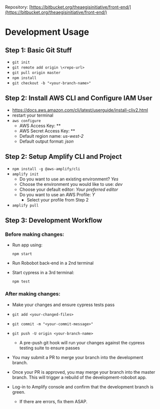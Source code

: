 Repository: [https://bitbucket.org/theaegisinitiative/front-end/](https://bitbucket.org/theaegisinitiative/front-end/)

# Development Usage

## Step 1: Basic Git Stuff

- `git init`
- `git remote add origin \<repo-url>`
- `git pull origin master`
- `npm install`
- `git checkout -b "<your-branch-name>"`

## Step 2: Install AWS CLI and Configure IAM User

- https://docs.aws.amazon.com/cli/latest/userguide/install-cliv2.html
- restart your terminal
- `aws configure`
  - AWS Access Key: \*\*
  - AWS Secret Access Key: \*\*
  - Default region name: _us-west-2_
  - Default output format: _json_

## Step 2: Setup Amplify CLI and Project

- `npm install -g @aws-amplify/cli`
- `amplify init`
  - Do you want to use an existing environment? _Yes_
  - Choose the environment you would like to use: _dev_
  - Choose your default editor: _Your preferred editor_
  - Do you want to use an AWS Profile: _Y_
    - Select your profile from Step 2
- `amplify pull`

## Step 3: Development Workflow

### Before making changes:

- Run app using:

  `npm start`

- Run Robobot back-end in a 2nd terminal

- Start cypress in a 3rd terminal:

  `npm test`

### After making changes:

- Make your changes and ensure cypress tests pass

- `git add <your-changed-files>`
- `git commit -m "<your-commit-message>"`
- `git push -U origin <your-branch-name>`

  - A pre-push git hook will run your changes against the cypress testing suite to ensure passes

- You may submit a PR to merge your branch into the development branch.

- Once your PR is approved, you may merge your branch into the master branch. This will trigger a rebuild of the development-robobot app.

- Log-in to Amplify console and confirm that the development branch is green.
  - If there are errors, fix them ASAP.
